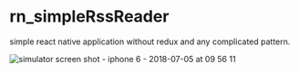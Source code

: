 # rn_simpleRssReader
simple react native application without redux and any complicated pattern.

![simulator screen shot - iphone 6 - 2018-07-05 at 09 56 11](https://user-images.githubusercontent.com/40135056/42297354-e2e76162-8039-11e8-83a0-2931b96063eb.png)
